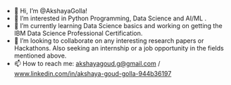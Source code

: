 - 👋 Hi, I’m @AkshayaGolla!
- 👀 I’m interested in Python Programming, Data Science and AI/ML .
- 🌱 I’m currently learning Data Science basics and working on getting the IBM Data Science Professional Certification.
- 💞️ I’m looking to collaborate on any interesting research papers or Hackathons. Also seeking an internship or a job opportunity in the fields mentioned above.
- 📫 How to reach me: akshayagoud.g@gmail.com / www.linkedin.com/in/akshaya-goud-golla-944b36197


<!---
AKSHAYA1414/AKSHAYA1414 is a ✨ special ✨ repository because its `README.md` (this file) appears on your GitHub profile.
You can click the Preview link to take a look at your changes.
--->
